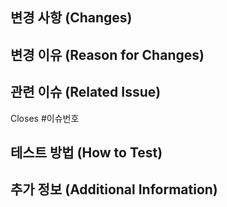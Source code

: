 <!--
PR을 제출하기 전에 다음 사항들을 확인해주세요:
- 제목에 PR의 내용을 명확히 설명했나요?
- 모든 코드를 로컬 환경에서 테스트해 보았나요?
- 관련 문서를 업데이트했나요?
-->

## 변경 사항 (Changes)
<!--
이 PR에서 변경된 내용을 간략하게 설명해주세요.
-->

## 변경 이유 (Reason for Changes)
<!--
이 변경 사항이 필요한 이유와 문제를 어떻게 해결하는지 설명해주세요.
-->

## 관련 이슈 (Related Issue)
<!--
이 PR이 해결하는 관련 이슈 번호를 참조하세요. 예: Closes #123
-->
Closes #이슈번호

## 테스트 방법 (How to Test)
<!--
변경 사항이 적용되었는지 테스트하기 위해 수행해야 하는 단계를 설명해주세요.
1. Go to '...'
2. Click on '...'
3. Observe '...'
-->

## 추가 정보 (Additional Information)
<!--
이 PR에 대한 추가적인 정보가 있으면 제공해주세요.
-->
